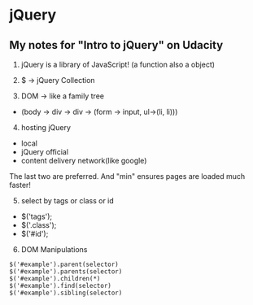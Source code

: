# jQuery

## My notes for "Intro to jQuery" on Udacity

1. jQuery is a library of JavaScript! (a function also a object)

2. $ -> jQuery Collection

3. DOM -> like a family tree  
* (body -> div -> div -> (form -> input, ul->(li, li)))

4. hosting jQuery
* local <script src = 'js/jquery.min.js'></script>
* jQuery official <script src = '//code.jquery.com/jquery-1.11.1.min.js'></script>
* content delivery network(like google) <script src ='//ajax.googleapis.com/ajax/libs/jquery/1.11.1/jquery.min.js'></script>

The last two are preferred. And "min" ensures pages are loaded much faster!

5. select by tags or class or id
* $('tags');
* $('.class');
* $('#id');

6. DOM Manipulations
```jQuery
$('#example').parent(selector)
$('#example').parents(selector)
$('#example').children(*)
$('#example').find(selector)
$('#example').sibling(selector)
```
